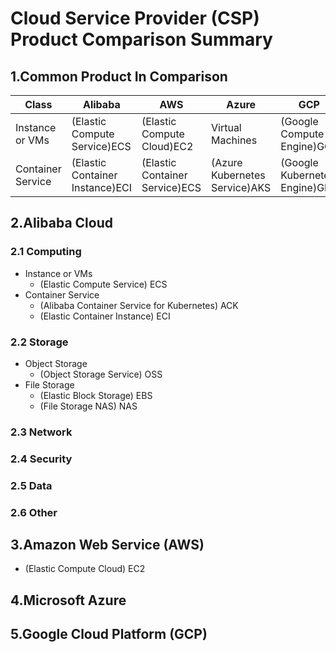 # Cloud Service Provider (CSP) Product Comparison Summary

## 1.Common Product In Comparison

| Class | Alibaba | AWS | Azure | GCP |
| ----- | ----- | ----- | ----- | ----- |
| Instance or VMs | (Elastic Compute Service)ECS | (Elastic Compute Cloud)EC2 | Virtual Machines | (Google Compute Engine)GCE |
| Container Service | (Elastic Container Instance)ECI | (Elastic Container Service)ECS | (Azure Kubernetes Service)AKS | (Google Kubernetes Engine)GKE |


## 2.Alibaba Cloud
### 2.1 Computing
- Instance or VMs
  - (Elastic Compute Service) ECS
- Container Service
  - (Alibaba Container Service for Kubernetes) ACK
  - (Elastic Container Instance) ECI

### 2.2 Storage
- Object Storage
  - (Object Storage Service) OSS
- File Storage
  - (Elastic Block Storage) EBS
  - (File Storage NAS) NAS

### 2.3 Network

### 2.4 Security

### 2.5 Data

### 2.6 Other

## 3.Amazon Web Service (AWS)
- (Elastic Compute Cloud) EC2

## 4.Microsoft Azure

## 5.Google Cloud Platform (GCP)
